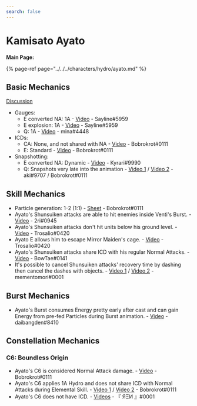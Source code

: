 ```yaml
---
search: false
---
```


# Kamisato Ayato

**Main Page:**

{% page-ref page="../../../characters/hydro/ayato.md" %}

## Basic Mechanics
[Discussion](https://tickets.deeznuts.moe/ticket-archive/attachments_945097851195777054_967855065442439219_transcript-ayato-basic-mechanics.html)  

* Gauges:
    * E converted NA: 1A - [Video](https://youtu.be/CvKRbzzdiIc) - Sayline\#5959
    * E explosion: 1A - [Video](https://youtu.be/8h5MWkg7aYg) - Sayline\#5959
    * Q: 1A - [Video](https://youtu.be/HSg9-yRQ0zw) - mina\#4448
* ICDs:
    * CA: None, and not shared with NA - [Video](https://youtu.be/LOYVwCCf-2g) - Bobrokrot\#0111
    * E: Standard - [Video](https://youtu.be/RkylH5GOyVw) - Bobrokrot\#0111
* Snapshotting:
    * E converted NA: Dynamic - [Video](https://youtu.be/0aoVP17MNgk) - Kyrari\#9990
    * Q: Snapshots very late into the animation - [Video 1](https://youtu.be/QEPtrlYVuWM) / [Video 2](https://youtu.be/8INP2nTVwho) - aki\#9707 / Bobrokrot\#0111

## Skill Mechanics

* Particle generation: 1-2 \(1:1\) - [Sheet](https://docs.google.com/spreadsheets/d/1uYyrjwhPI0WlAifYLcp-yWGGuJhGlaF5lcJ5xN-YEH0/edit?usp=sharing) - Bobrokrot\#0111
* Ayato's Shunsuiken attacks are able to hit enemies inside Venti's Burst. - [Video](https://youtu.be/SlAKXvz9yYA) - 2ri\#0945
* Ayato's Shunsuiken attacks don't hit units below his ground level. - [Video](https://youtu.be/5qmepj1ft60) - Trosalio\#0420
* Ayato E allows him to escape Mirror Maiden's cage. - [Video](https://youtu.be/mIeXwFO29iQ) - Trosalio\#0420
* Ayato's Shunsuiken attacks share ICD with his regular Normal Attacks. - [Video](https://youtu.be/GwdgkRbE0yw) - BowTae\#0141
* It's possible to cancel Shunsuiken attacks' recovery time by dashing then cancel the dashes with objects. - [Video 1](https://youtu.be/QbMhDRejfeM) / [Video 2](https://youtu.be/Mqff8nS42ag) - mementomori\#0001

## Burst Mechanics

* Ayato's Burst consumes Energy pretty early after cast and can gain Energy from pre-fed Particles during Burst animation. - [Video](https://youtu.be/ax9mHkC9f7o) - daibangden\#8410

## Constellation Mechanics

### C6: Boundless Origin

* Ayato's C6 is considered Normal Attack damage. - [Video](https://youtu.be/fx9SuTIh55Y) - Bobrokrot\#0111
* Ayato's C6 applies 1A Hydro and does not share ICD with Normal Attacks during Elemental Skill. - [Video 1](https://youtu.be/K_fwvuU8Jxg) / [Video 2](https://youtu.be/HLMO5PCbaO8) - Bobrokrot\#0111
* Ayato's C6 does not have ICD. - [Videos](https://youtube.com/playlist?list=PLrX6xqOxg3bRtVJUQxphYQW1yJd_vEPEl) - 『 ЯΞИ 』\#0001
